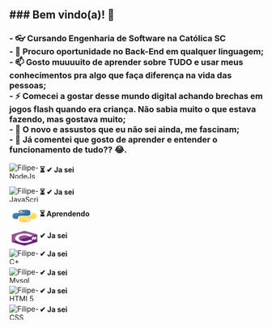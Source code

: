 <h2> ### Bem vindo(a)! 👋 </h2>
  <p2><h3>
- 👓 Cursando Engenharia de Software na Católica SC </br>
- 🚩 Procuro oportunidade no Back-End em qualquer linguagem;</br>
- 📫 Gosto muuuuito de aprender sobre TUDO e usar meus conhecimentos pra algo que faça diferença na vida das pessoas;</br>
- ⚡ Comecei a gostar desse mundo digital achando brechas em jogos flash quando era criança. Não sabia muito o que estava fazendo, mas gostava muito; </br>
- 💫 O novo e assustos que eu não sei ainda, me fascinam;</br>
- 🔸 Já comentei que gosto de aprender e entender o funcionamento de tudo?? 😂.</br>
</h3>
  </p2>


<img align="left" alt="Filipe-NodeJs" height="30" width="60" src="https://img.shields.io/badge/JavaScript-323330?style=for-the-badge&logo=javascript&logoColor=F7DF1E]https://img.shields.io/badge/Node.js-43853D?style=for-the-badge&logo=node.js&logoColor=white">
     <h4 style="display: inline_block"> ⏳ ✔ Ja sei </h4>

<img align="left" alt="Filipe-JavaScript" height="30" width="60" src="https://img.shields.io/badge/JavaScript-323330?style=for-the-badge&logo=javascript&logoColor=F7DF1E">
     <h4 style="display: inline_block"> ⏳ ✔ Ja sei </h4>
 
  <img align="left" alt="Filipe-Python" height="30" width="60" src="https://raw.githubusercontent.com/devicons/devicon/master/icons/python/python-original.svg">
     <h4 style="display: inline_block"> ⏳ Aprendendo </h4>
     
  <img align="left" border-radius= 25px alt="Filipe-C#" height="30" width="60" src="https://raw.githubusercontent.com/devicons/devicon/master/icons/csharp/csharp-original.svg">
     <h4 style="display: inline_block"> ✔ Ja sei </h4>
     
  <img align="left" style="display: inline_block" alt="Filipe-C+" height="30" width="60" src="https://img.shields.io/badge/C-00599C?style=for-the-badge&logo=c&logoColor=white">
     <h4 style="display: inline_block"> ✔ Ja sei </h4>
    
  <img align="left" alt="Filipe-Mysql" height="30" width="60" src="https://img.shields.io/badge/MySQL-00000F?style=for-the-badge&logo=mysql&logoColor=white">
     <h4 style="display: inline_block"> ✔ Ja sei </h4>
     
  <img align="left" alt="Filipe-HTML5" height="30" width="60" src="https://img.shields.io/badge/HTML5-E34F26?style=for-the-badge&logo=html5&logoColor=white">
     <h4 style="display: inline_block"> ✔ Ja sei </h4>
     
  <img align="left" alt="Filipe-CSS" height="30" width="60" src="https://img.shields.io/badge/CSS3-1572B6?style=for-the-badge&logo=css3&logoColor=white">
     <h4 style="display: inline_block"> ✔ Ja sei </h4>
     
